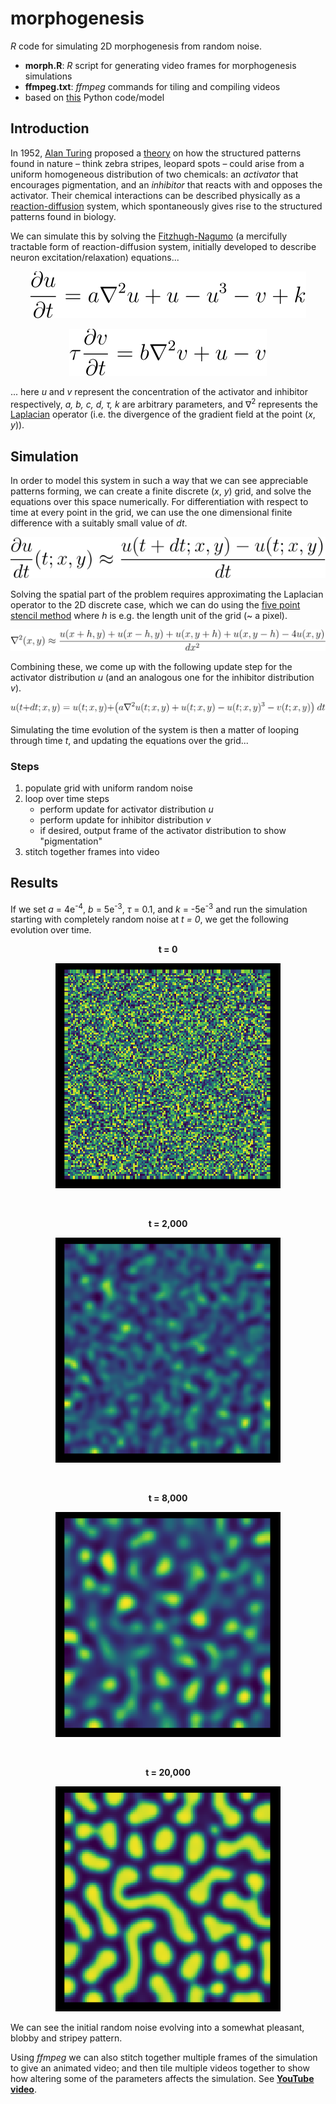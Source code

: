 # morphogenesis

*R* code for simulating 2D morphogenesis from random noise.

- **morph.R**: *R* script for generating video frames for morphogenesis simulations
- **ffmpeg.txt**: *ffmpeg* commands for tiling and compiling videos
- based on [this](https://ipython-books.github.io/124-simulating-a-partial-differential-equation-reaction-diffusion-systems-and-turing-patterns/) Python code/model

## Introduction
In 1952, [Alan Turing](https://en.wikipedia.org/wiki/Alan_Turing) proposed a [theory](https://en.wikipedia.org/wiki/The_Chemical_Basis_of_Morphogenesis) on how the structured patterns found in nature – think zebra stripes, leopard spots – could arise from a uniform homogeneous distribution of two chemicals: an *activator* that encourages pigmentation, and an *inhibitor* that reacts with and opposes the activator. Their chemical interactions can be described physically as a [reaction-diffusion](https://en.wikipedia.org/wiki/Reaction–diffusion_system) system, which spontaneously gives rise to the structured patterns found in biology.

We can simulate this by solving the [Fitzhugh-Nagumo](https://en.wikipedia.org/wiki/FitzHugh–Nagumo_model) (a mercifully tractable form of reaction-diffusion system, initially developed to describe neuron excitation/relaxation) equations...

<!--FN1: \frac{\partial u}{\partial t} = a \nabla^2 u + u - u^3 - v + k
![Fithzugh-Nagumo PDE 1](pics/readme/FN1.svg)-->
<p align="center"><img alt="Fitzhugh-Nagumo PDE 1", src="pics/readme/FN1.svg"></p>

<!--FN2: \tau \frac{\partial v}{\partial t} = b \nabla^2 v + u - v
![Fithzugh-Nagumo PDE 2](pics/readme/FN2.svg)-->
<p align="center"><img alt="Fitzhugh-Nagumo PDE 2", src="pics/readme/FN2.svg"></p>

... here *u* and *v* represent the concentration of the activator and inhibitor respectively, *a, b, c, d, τ, k* are arbitrary parameters, and ∇<sup>2</sup> represents the [Laplacian](https://en.wikipedia.org/wiki/Laplace_operator) operator (i.e. the divergence of the gradient field at the point (*x*, *y*)).

## Simulation
In order to model this system in such a way that we can see appreciable patterns forming, we can create a finite discrete (*x*, *y*) grid, and solve the equations over this space numerically. For differentiation with respect to time at every point in the grid, we can use the one dimensional finite difference with a suitably small value of *dt*.

<!-- time-diff: \frac{\partial u}{dt}(t; x,y) \approx \frac{u(t+dt; x,y) - u(t;x,y)}{dt} -->
<p align="center"><img alt="Time Differentiation", src="pics/readme/time-diff.svg"></p>

Solving the spatial part of the problem requires approximating the Laplacian operator to the 2D discrete case, which we can do using the [five point stencil method](https://en.wikipedia.org/wiki/Five-point_stencil#Two_dimensions) where *h* is e.g. the length unit of the grid (~ a pixel).

<!--quincunx Laplace: \nabla^2(x,y) \approx \frac{u(x+h,y) + u(x-h,y) + u(x,y+h) + u(x,y-h) - 4u(x,y)}{dx^2}
![Laplacian](pics/readme/QLaplace.svg)-->
<p align="center"><img alt="Laplacian", src="pics/readme/QLaplace.svg"></p>

Combining these, we come up with the following update step for the activator distribution *u* (and an analogous one for the inhibitor distribution *v*).
<!-- Uupdate: u(t+dt; x,y) = u(t; x,y) + \left( a\nabla^2 u(t; x,y) +u(t;x,y) - u(t;x,y)^3 - v(t;x,y) \right )dt -->
<p align="center"><img alt="Activator Update Step", src="pics/readme/Uupdate.svg"></p>

Simulating the time evolution of the system is then a matter of looping through time *t*, and updating the equations over the grid...

### Steps
1. populate grid with uniform random noise
2. loop over time steps
    - perform update for activator distribution *u*
    - perform update for inhibitor distribution *v*
    - if desired, output frame of the activator distribution to show "pigmentation"
3. stitch together frames into video

## Results

If we set *a* = 4e<sup>-4</sup>, *b* = 5e<sup>-3</sup>, *τ* = 0.1, and *k* = -5e<sup>-3</sup> and run the simulation starting with completely random noise at *t = 0*, we get the following evolution over time.

<div align="center">
<p><strong>t = 0</strong></p>
<p><img alt="Morphogenesis t=0", src="pics/readme/pic_000001.png"></p>
<br>
<p><strong>t = 2,000</strong></p>
<p><img alt="Morphogenesis t=2,000", src="pics/readme/pic_002001.png"></p>
<br>
<p><strong>t = 8,000</strong></p>
<p align="center"><img alt="Morphogenesis t=8,000", src="pics/readme/pic_008001.png"></p>
<br>
<p><strong>t = 20,000</strong></p>
<p align="center"><img alt="Morphogenesis t=20,000", src="pics/readme/pic_020001.png"></p>
</div>

We can see the initial random noise evolving into a somewhat pleasant, blobby and stripey pattern.

Using *ffmpeg* we can also stitch together multiple frames of the simulation to give an animated video; and then tile multiple videos together to show how altering some of the parameters affects the simulation. See **[YouTube video](https://www.youtube.com/watch?v=xxZlMIchows)**.
